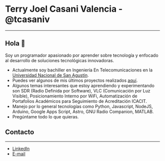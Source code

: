 # Terry Joel Casani Valencia - @tcasaniv
---
## Hola 👋
Soy un programador apasionado por aprender sobre tecnología y enfocado al desarrollo de soluciones tecnológicas innovadoras.

- Actualmente soy bachiller en Ingeniería En Telecomunicaciones en la [Universidad Nacional de San Agustín](https://www.unsa.edu.pe/).
- Puedes ver algunos de mis últimos proyectos realizados [aquí](https://github.com/tcasaniv?tab=repositories).
- Algunos temas interesantes que estoy aprendiendo y experimentando son SDR (Radio Definida por Software), VLC (Comunicación por Luz Visible), Posicionamiento Interno por WiFi, Automatización de Portafolios Académicos para Seguimiento de Acreditación ICACIT.
- Manejo por lo general tecnologías como Python, Javascript, NodeJS, Arduino, Google Apps Script, Astro, GNU Radio Companion, MATLAB.
- Pregúntame todo lo que quieras.

## Contacto
---
- [LinkedIn](https://www.linkedin.com/in/tcasaniv/)
- [E-mail](mailto:tcasaniv@gmail.com)

